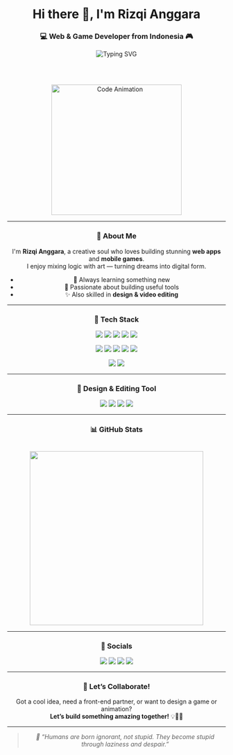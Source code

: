 <div align="center">

<h1>Hi there 👋, I'm Rizqi Anggara</h1>
<h3>💻 Web & Game Developer from Indonesia 🎮</h3>

<img src="https://readme-typing-svg.demolab.com?font=Fira+Code&pause=1000&color=00FFAE&center=true&vCenter=true&width=450&lines=I+turn+ideas+into+awesome+code." alt="Typing SVG" />

<br><br>

<img src="https://media.giphy.com/media/L1R1tvI9svkIWwpVYr/giphy.gif" width="300" alt="Code Animation" />

---

### 🌟 About Me

I'm <strong>Rizqi Anggara</strong>, a creative soul who loves building stunning <strong>web apps</strong> and <strong>mobile games</strong>.  
I enjoy mixing logic with art — turning dreams into digital form.

- 🚀 Always learning something new  
- 🎯 Passionate about building useful tools  
- ✨ Also skilled in <strong>design & video editing</strong>

---

### 🔧 Tech Stack

<p>
  <img src="https://img.shields.io/badge/HTML5-E34F26?style=for-the-badge&logo=html5&logoColor=white"/>
  <img src="https://img.shields.io/badge/CSS3-1572B6?style=for-the-badge&logo=css3&logoColor=white"/>
  <img src="https://img.shields.io/badge/JavaScript-F7DF1E?style=for-the-badge&logo=javascript&logoColor=black"/>
  <img src="https://img.shields.io/badge/Tailwind_CSS-38B2AC?style=for-the-badge&logo=tailwind-css&logoColor=white"/>
  <img src="https://img.shields.io/badge/Bootstrap-7952B3?style=for-the-badge&logo=bootstrap&logoColor=white"/>
</p>


<p>
  <img src="https://img.shields.io/badge/PHP-777BB4?style=for-the-badge&logo=php&logoColor=white"/>
  <img src="https://img.shields.io/badge/Laravel-FF2D20?style=for-the-badge&logo=laravel&logoColor=white"/>
  <img src="https://img.shields.io/badge/MySQL-005C84?style=for-the-badge&logo=mysql&logoColor=white"/>
  <img src="https://img.shields.io/badge/SQLite-07405E?style=for-the-badge&logo=sqlite&logoColor=white"/>
  <img src="https://img.shields.io/badge/CSharp-239120?style=for-the-badge&logo=c-sharp&logoColor=white"/>
</p>
<p>
  <img src="https://img.shields.io/badge/WordPress-21759B?style=for-the-badge&logo=wordpress&logoColor=white"/>
  <img src="https://img.shields.io/badge/Unity-000000?style=for-the-badge&logo=unity&logoColor=white"/>
</p>

---

### 🎨 Design & Editing Tool
<p>
  <img src="https://img.shields.io/badge/Figma-F24E1E?style=for-the-badge&logo=figma&logoColor=white"/>
  <img src="https://img.shields.io/badge/Canva-00C4CC?style=for-the-badge&logo=canva&logoColor=white"/>
  <img src="https://img.shields.io/badge/AlightMotion-1C1C1C?style=for-the-badge&logo=alightmotion&logoColor=00FFD5"/>
  <img src="https://img.shields.io/badge/CapCut-000000?style=for-the-badge&logo=capcut&logoColor=white"/>
</p>

---

### 📊 GitHub Stats

<br>

<img src="https://github-readme-stats.vercel.app/api/top-langs/?username=anggathestarboy&layout=compact&theme=radical&langs_count=8" width="400"/>

---

### 🔗 Socials

<a href="https://www.tiktok.com/@thisiscoldman"><img src="https://img.shields.io/badge/TikTok-black?style=for-the-badge&logo=tiktok&logoColor=white" /></a>
<a href="https://www.instagram.com/rizzz_anggara"><img src="https://img.shields.io/badge/Instagram-E4405F?style=for-the-badge&logo=instagram&logoColor=white" /></a>
<a href="https://x.com/ItsKingAnggara"><img src="https://img.shields.io/badge/X-1DA1F2?style=for-the-badge&logo=x&logoColor=white" /></a>
<a href="https://www.facebook.com/riski.a.channel.3"><img src="https://img.shields.io/badge/Facebook-1877F2?style=for-the-badge&logo=facebook&logoColor=white" /></a>

---

### 🤝 Let’s Collaborate!

Got a cool idea, need a front-end partner, or want to design a game or animation?  
<strong>Let’s build something amazing together!</strong> 💡🚀🚀

---

<blockquote><i>🧠 “Humans are born ignorant, not stupid. They become stupid through laziness and despair.”</i></blockquote>

</div>
